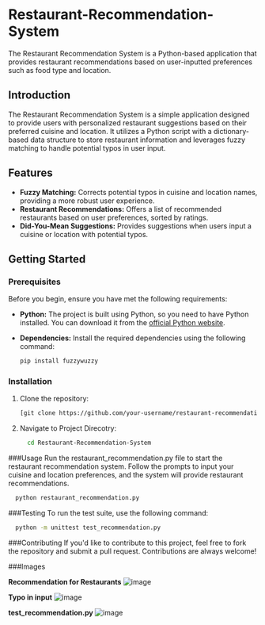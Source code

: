 # Restaurant-Recommendation-System
The Restaurant Recommendation System is a Python-based application that provides restaurant recommendations based on user-inputted preferences such as food type and location.

## Introduction

The Restaurant Recommendation System is a simple application designed to provide users with personalized restaurant suggestions based on their preferred cuisine and location. It utilizes a Python script with a dictionary-based data structure to store restaurant information and leverages fuzzy matching to handle potential typos in user input.

## Features

- **Fuzzy Matching:** Corrects potential typos in cuisine and location names, providing a more robust user experience.
- **Restaurant Recommendations:** Offers a list of recommended restaurants based on user preferences, sorted by ratings.
- **Did-You-Mean Suggestions:** Provides suggestions when users input a cuisine or location with potential typos.

## Getting Started

### Prerequisites
Before you begin, ensure you have met the following requirements:

- **Python:** The project is built using Python, so you need to have Python installed. You can download it from the [official Python website](https://www.python.org/downloads/).

- **Dependencies:** Install the required dependencies using the following command:

  ```bash
  pip install fuzzywuzzy

### Installation

1. Clone the repository:

   ```bash
   [git clone https://github.com/your-username/restaurant-recommendation-system.git](https://github.com/shaunak666/Restaurant-Recommendation-System.git)https://github.com/shaunak666/Restaurant-Recommendation-System.git

2. Navigate to Project Direcotry:
   ```bash
     cd Restaurant-Recommendation-System

###Usage
Run the restaurant_recommendation.py file to start the restaurant recommendation system. Follow the prompts to input your cuisine and location preferences, and the system will provide restaurant recommendations.
   ```bash
     python restaurant_recommendation.py
```

###Testing
To run the test suite, use the following command:
  ```bash
    python -m unittest test_recommendation.py    
```

###Contributing
If you'd like to contribute to this project, feel free to fork the repository and submit a pull request. Contributions are always welcome!

###Images

**Recommendation for Restaurants**
![image](https://github.com/shaunak666/Restaurant-Recommendation-System/assets/69794106/dab13718-11bf-41d8-b771-845bbcad917c)


**Typo in input**
![image](https://github.com/shaunak666/Restaurant-Recommendation-System/assets/69794106/421e65d6-871b-4dac-9000-f40bb72c4946)


**test_recommendation.py**
![image](https://github.com/shaunak666/Restaurant-Recommendation-System/assets/69794106/f13652cf-9c32-4f08-937d-5cfe30366501)


